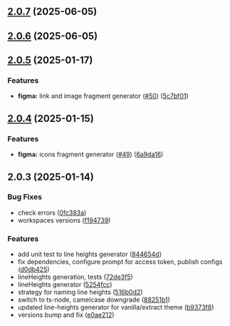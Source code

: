 

## [2.0.7](https://github.com/atls/figma/compare/@atls/figma-theme-line-heights-generator@2.0.6...@atls/figma-theme-line-heights-generator@2.0.7) (2025-06-05)






## [2.0.6](https://github.com/atls/figma/compare/@atls/figma-theme-line-heights-generator@2.0.5...@atls/figma-theme-line-heights-generator@2.0.6) (2025-06-05)






## [2.0.5](https://github.com/atls/figma/compare/@atls/figma-theme-line-heights-generator@2.0.4...@atls/figma-theme-line-heights-generator@2.0.5) (2025-01-17)


### Features


* **figma:** link and image fragment generator ([#50](https://github.com/atls/figma/issues/50)) ([5c7bf01](https://github.com/atls/figma/commit/5c7bf013046f44d038a763f9ee2d8ad263c2a69f))



## [2.0.4](https://github.com/atls/figma/compare/@atls/figma-theme-line-heights-generator@2.0.3...@atls/figma-theme-line-heights-generator@2.0.4) (2025-01-15)

### Features

- **figma:** icons fragment generator ([#49](https://github.com/atls/figma/issues/49)) ([6a9da16](https://github.com/atls/figma/commit/6a9da16b8312ff8a5ea2cb2d46f506f8927b0e3c))

## 2.0.3 (2025-01-14)

### Bug Fixes

- check errors ([0fc383a](https://github.com/atls/figma/commit/0fc383ad2de8e24a500bb41b88446a76e39521a8))
- workspaces versions ([f194739](https://github.com/atls/figma/commit/f1947396015b90ce5dbb913549f9ff6bb13059b8))

### Features

- add unit test to line heights generator ([844654d](https://github.com/atls/figma/commit/844654d4ddfe087f590a37387afdfd610deddfc3))
- fix dependencies, configure prompt for access token, publish configs ([d0db425](https://github.com/atls/figma/commit/d0db42522e5a90b1da9a81afd633ea1cd59002fa))
- lineHeights generation, tests ([72de3f5](https://github.com/atls/figma/commit/72de3f5099dc0e4a815de7654fd8a8a9a94e6433))
- lineHeights generator ([5254fcc](https://github.com/atls/figma/commit/5254fcc67413039a1a1e6228e809cd1e7e0e6f49))
- strategy for naming line heights ([516b0d2](https://github.com/atls/figma/commit/516b0d2abef8eaa3f47937102d7c696cbdda0836))
- switch to ts-node, camelcase downgrade ([88251b1](https://github.com/atls/figma/commit/88251b1656f9d21b72a54f797e17a3649d87b540))
- updated line-heights generator for vanilla/extract theme ([b9373f8](https://github.com/atls/figma/commit/b9373f8a2c9bf9ff5b4c691bb5d56a43d5355b98))
- versions bump and fix ([e0ae212](https://github.com/atls/figma/commit/e0ae2123cfe154812d7050e93e2fb150e1a3c331))
